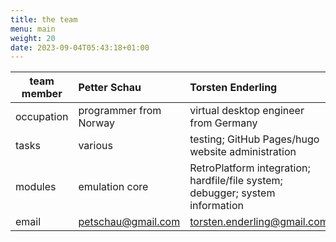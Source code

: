 ```yaml
---
title: the team
menu: main
weight: 20
date: 2023-09-04T05:43:18+01:00
---
```


| team member | Petter Schau                                    | Torsten Enderling                                                             |
|-------------|:------------------------------------------------|:------------------------------------------------------------------------------|
| occupation  | programmer from Norway                          | virtual desktop engineer from Germany                                         |
| tasks       | various                                         | testing; GitHub Pages/hugo website administration                             |
| modules     | emulation core                                  | RetroPlatform integration; hardfile/file system; debugger; system information |
| email       | [petschau@gmail.com](mailto:petschau@gmail.com) | [torsten.enderling@gmail.com](mailto:torsten.enderling@gmail.com)             |
